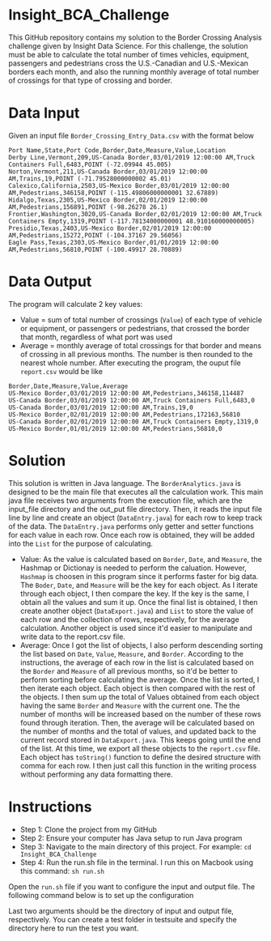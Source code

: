 # Insight_BCA_Challenge
This GitHub repository contains my solution to the Border Crossing Analysis challenge given by Insight Data Science. For this challenge, the solution must be able to calculate the total number of times vehicles, equipment, passengers and pedestrians cross the U.S.-Canadian and U.S.-Mexican borders each month, and also the running monthly average of total number of crossings for that type of crossing and border.

# Data Input
Given an input file `Border_Crossing_Entry_Data.csv` with the format below
```
Port Name,State,Port Code,Border,Date,Measure,Value,Location
Derby Line,Vermont,209,US-Canada Border,03/01/2019 12:00:00 AM,Truck Containers Full,6483,POINT (-72.09944 45.005)
Norton,Vermont,211,US-Canada Border,03/01/2019 12:00:00 AM,Trains,19,POINT (-71.79528000000002 45.01)
Calexico,California,2503,US-Mexico Border,03/01/2019 12:00:00 AM,Pedestrians,346158,POINT (-115.49806000000001 32.67889)
Hidalgo,Texas,2305,US-Mexico Border,02/01/2019 12:00:00 AM,Pedestrians,156891,POINT (-98.26278 26.1)
Frontier,Washington,3020,US-Canada Border,02/01/2019 12:00:00 AM,Truck Containers Empty,1319,POINT (-117.78134000000001 48.910160000000005)
Presidio,Texas,2403,US-Mexico Border,02/01/2019 12:00:00 AM,Pedestrians,15272,POINT (-104.37167 29.56056)
Eagle Pass,Texas,2303,US-Mexico Border,01/01/2019 12:00:00 AM,Pedestrians,56810,POINT (-100.49917 28.70889)
```
# Data Output
The program will calculate 2 key values:
- Value = sum of total number of crossings (`Value`) of each type of vehicle or equipment, or passengers or pedestrians, that crossed the border that month, regardless of what port was used
- Average = monthly average of total crossings for that border and means of crossing in all previous months. The number is then rounded to the nearest whole number.
After executing the program, the ouput file `report.csv` would be like
```
Border,Date,Measure,Value,Average
US-Mexico Border,03/01/2019 12:00:00 AM,Pedestrians,346158,114487
US-Canada Border,03/01/2019 12:00:00 AM,Truck Containers Full,6483,0
US-Canada Border,03/01/2019 12:00:00 AM,Trains,19,0
US-Mexico Border,02/01/2019 12:00:00 AM,Pedestrians,172163,56810
US-Canada Border,02/01/2019 12:00:00 AM,Truck Containers Empty,1319,0
US-Mexico Border,01/01/2019 12:00:00 AM,Pedestrians,56810,0
```
# Solution
This solution is written in Java language. The `BorderAnalytics.java` is designed to be the main file that executes all the calculation work. This main java file receives two arguments from the execution file, which are the input_file directory and the out_put file directory. Then, it reads the input file line by line and create an object (`DataEntry.java`) for each row to keep track of the data. The `DataEntry.java` performs only getter and setter functions for each value in each row. Once each row is obtained, they will be added into the `List` for the purpose of calculating.
- Value: As the value is calculated based on `Border`, `Date`, and `Measure`, the Hashmap or Dictionay is needed to perform the caluation. However, `Hashmap` is choosen in this program since it performs faster for big data. The `Boder`, `Date`, and `Measure` will be the key for each object. As I iterate through each object, I then compare the key. If the key is the same, I obtain all the values and sum it up. Once the final list is obtained, I then create another object (`DataExport.java`) and `List` to store the value of each row and the collection of rows, respectively, for the average calculation. Another object is used since it'd easier to manipulate and write data to the report.csv file.
- Average: Once I got the list of objects, I also perform descending sorting the list based on `Date`, `Value`, `Measure`, and `Border`. According to the instructions, the average of each row in the list is calculated based on the `Border` and `Measure` of all previous months, so it'd be better to perform sorting before calculating the average. Once the list is sorted, I then iterate each object. Each object is then compared with the rest of the objects. I then sum up the total of Values obtained from each object having the same `Border` and `Measure` with the current one. The the number of months will be increased based on the number of these rows found through iteration. Then, the average will be calculated based on the number of months and the total of values, and updated back to the current record stored in `DataExport.java`. This keeps going until the end of the list. At this time, we export all these objects to the `report.csv` file. Each object has `toString()` function to define the desired structure with comma for each row. I then just call this function in the writing process without performing any data formatting there.

# Instructions
- Step 1: Clone the project from my GitHub
- Step 2: Ensure your computer has Java setup to run Java program
- Step 3: Navigate to the main directory of this project. For example: `cd Insight_BCA_Challenge`
- Step 4: Run the run.sh file in the terminal. I run this on Macbook using this command: `sh run.sh`

Open the `run.sh` file if you want to configure the input and output file. The following command below is to set up the configuration

Last two arguments should be the directory of input and output file, respectively. You can create a test folder in testsuite and specify the directory here to run the test you want. 




